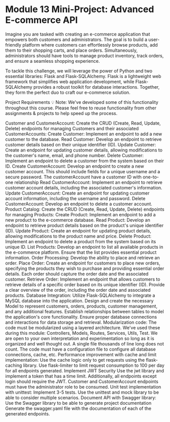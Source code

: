 # Module 13 Mini-Project: Advanced E-commerce API
Imagine you are tasked with creating an e-commerce application that empowers both customers and administrators. The goal is to build a user-friendly platform where customers can effortlessly browse products, add them to their shopping carts, and place orders. Simultaneously, administrators should have tools to manage product inventory, track orders, and ensure a seamless shopping experience.

To tackle this challenge, we will leverage the power of Python and two essential libraries: Flask and Flask-SQLAlchemy. Flask is a lightweight web framework that simplifies web application development, while Flask-SQLAlchemy provides a robust toolkit for database interactions. Together, they form the perfect duo to craft our e-commerce solution.

Project Requirements
💡 Note: We've developed some of this functionality throughout this course. Please feel free to reuse functionality from other assignments & projects to help speed up the process.

Customer and CustomerAccount: Create the CRUD (Create, Read, Update, Delete) endpoints for managing Customers and their associated CustomerAccounts:
Create Customer: Implement an endpoint to add a new customer to the database.
Read Customer: Develop an endpoint to retrieve customer details based on their unique identifier (ID).
Update Customer: Create an endpoint for updating customer details, allowing modifications to the customer's name, email, and phone number.
Delete Customer: Implement an endpoint to delete a customer from the system based on their ID.
Create CustomerAccount: Develop an endpoint to create a new customer account. This should include fields for a unique username and a secure password. The customerAccount have a customer ID with one-to-one relationship
Read CustomerAccount: Implement an endpoint to retrieve customer account details, including the associated customer's information.
Update CustomerAccount: Create an endpoint for updating customer account information, including the username and password.
Delete CustomerAccount: Develop an endpoint to delete a customer account.
Product Catalog: Create the CRUD (Create, Read, Update, Delete) endpoints for managing Products:
Create Product: Implement an endpoint to add a new product to the e-commerce database. 
Read Product: Develop an endpoint to retrieve product details based on the product's unique identifier (ID). 
Update Product: Create an endpoint for updating product details, allowing modifications to the product name and price.
Delete Product: Implement an endpoint to delete a product from the system based on its unique ID.
List Products: Develop an endpoint to list all available products in the e-commerce platform. Ensure that the list provides essential product information.
Order Processing: Develop the ability to place and retrieve an order.
Place Order: Create an endpoint for customers to place new orders, specifying the products they wish to purchase and providing essential order details. Each order should capture the order date and the associated customer.
Retrieve Order: Implement an endpoint that allows customers to retrieve details of a specific order based on its unique identifier (ID). Provide a clear overview of the order, including the order date and associated products.
Database Integration:
Utilize Flask-SQLAlchemy to integrate a MySQL database into the application.
Design and create the necessary Model to represent customers, orders, products, customer management, and any additional features.
Establish relationships between tables to model the application's core functionality.
Ensure proper database connections and interactions for data storage and retrieval.
Modularization code:
The code must be modularized using a layered architecture. We've used these during this module: Controllers, Models, Routes, Services, Utils, Test. We are open to your own interpretation and experimentation so long as it is organized and well thought out. A single file thousands of line long does not count.
The code must have a configuration file to configure all database connections, cache, etc.
Performance improvement with cache and limit implementation:
Use the cache logic only to get requests using the flask-caching library.
Use flask-limiter to limit request consumption to 100 per day for all endpoints generated.
Implement JWT Security
Use the jwt library and implement a token that has a time limit. Additionally, all endpoints except login should require the JWT.
Customer and CustomerAccount endpoints must have the administrator role to be consumed.
Unit test implementation with unittest:
Implement 3-5 tests. Use the unittest and mock library to be able to consider multiple scenarios.
Document API with Swagger library:
Use the Swagger library to be able to generate project documentation
Generate the swagger.yaml file with the documentation of each of the generated endpoints.
